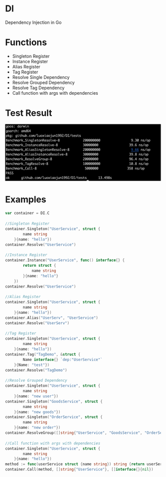 # DI
Dependency Injection in Go

# Functions
* Singleton Register
* Instance Register
* Alias Register
* Tag Register
* Resolve Single Dependency
* Resolve Grouped Dependency
* Resolve Tag Dependency
* Call function with args with dependencies

# Test Result
![](docs/test_result.png)

# Examples
```go
var container = DI.C

//Singleton Register
container.Singleton("UserService", struct {
		name string
	}{name: "hello"})
container.Resolve("UserService")

//Instance Register
container.Instance("UserService", func() interface{} {
		return struct {
			name string
		}{name: "hello"}
	})
container.Resolve("UserService")
	
//Alias Register
container.Singleton("UserService", struct {
		name string
	}{name: "hello"})
container.Alias("UserServ", "UserService")
container.Resolve("UserServ")

//Tag Register
container.Singleton("UserService", struct {
		name string
	}{name: "hello"})
container.Tag("TagDemo", &struct {
		Name interface{} `dep:"UserService"`
	}{Name: "test"})
container.Resolve("TagDemo")

//Resolve Grouped Dependency
container.Singleton("UserService", struct {
		name string
	}{name: "new user"})
container.Singleton("GoodsService", struct {
		name string
	}{name: "new goods"})
container.Singleton("OrderService", struct {
		name string
	}{name: "new order"})
container.ResolveGroup([]string{"UserService", "GoodsService", "OrderService"})

//Call function with args with dependencies
container.Singleton("UserService", struct {
		name string
	}{name: "hello"})
method := func(userService struct {name string}) string {return userService.name}
container.Call(method, []string{"UserService"}, []interface{}{nil})
```
